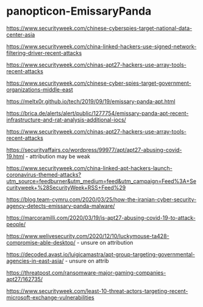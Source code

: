 # panopticon-EmissaryPanda

https://www.securityweek.com/chinese-cyberspies-target-national-data-center-asia

https://www.securityweek.com/china-linked-hackers-use-signed-network-filtering-driver-recent-attacks

https://www.securityweek.com/chinas-apt27-hackers-use-array-tools-recent-attacks

https://www.securityweek.com/chinese-cyber-spies-target-government-organizations-middle-east

https://meltx0r.github.io/tech/2019/09/19/emissary-panda-apt.html

https://brica.de/alerts/alert/public/1277754/emissary-panda-apt-recent-infrastructure-and-rat-analysis-additional-iocs/

https://www.securityweek.com/chinas-apt27-hackers-use-array-tools-recent-attacks

https://securityaffairs.co/wordpress/99977/apt/apt27-abusing-covid-19.html - attribution may be weak

https://www.securityweek.com/china-linked-apt-hackers-launch-coronavirus-themed-attacks?utm_source=feedburner&utm_medium=feed&utm_campaign=Feed%3A+Securityweek+%28SecurityWeek+RSS+Feed%29

https://blog.team-cymru.com/2020/03/25/how-the-iranian-cyber-security-agency-detects-emissary-panda-malware/

https://marcoramilli.com/2020/03/19/is-apt27-abusing-covid-19-to-attack-people/

https://www.welivesecurity.com/2020/12/10/luckymouse-ta428-compromise-able-desktop/ - unsure on attribution

https://decoded.avast.io/luigicamastra/apt-group-targeting-governmental-agencies-in-east-asia/ - unsure on attrib

https://threatpost.com/ransomware-major-gaming-companies-apt27/162735/

https://www.securityweek.com/least-10-threat-actors-targeting-recent-microsoft-exchange-vulnerabilities
